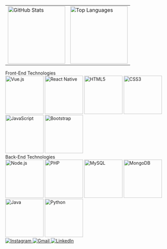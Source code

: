 <!DOCTYPE html>
<html lang="en">
<head>
  <meta charset="UTF-8">
  <meta name="viewport" content="width=device-width, initial-scale=1.0">
  <style>
    .error-message {
      color: red;
      font-weight: bold;
    }
  </style>
</head>
<body>
  
  <table>
    <tr>
      <td>
        <a href="https://github.com/Breno-front">
          <img height="180" src="https://github-readme-stats.vercel.app/api?username=Breno-front&show_icons=true&theme=tokyonight&include_all_commits=true&count_private=true" alt="GitHub Stats" onerror="this.onerror=null;this.src='https://github-readme-stats.vercel.app/api?username=Breno-front&show_icons=true&theme=tokyonight&include_all_commits=true&count_private=true&hide=total_commits';document.getElementById('error-message').style.display='block';">
        </a>
        <div id="error-message" class="error-message" style="display:none;">Something went wrong! Could not fetch total commits. Please try again later.</div>
      </td>
      <td>
        <img height="180" src="https://github-readme-stats.vercel.app/api/top-langs/?username=Breno-front&layout=compact&langs_count=6&theme=tokyonight" alt="Top Languages">
      </td>
    </tr>
  </table>

  <div class="section-title">Front-End Technologies</div>
  <div class="icon-row">
    <img src="https://img.icons8.com/color/2x/vue-js.png" width="120" alt="Vue.js">
    <img src="https://upload.wikimedia.org/wikipedia/commons/thumb/a/a7/React-icon.svg/539px-React-icon.svg.png" width="120" alt="React Native">
    <img src="https://img.icons8.com/color/2x/html-5.png" width="120" alt="HTML5">
    <img src="https://img.icons8.com/color/2x/css3.png" width="120" alt="CSS3">
    <img src="https://static.vecteezy.com/system/resources/previews/027/127/560/non_2x/javascript-logo-javascript-icon-transparent-free-png.png" width="120" alt="JavaScript">
    <img src="https://img.icons8.com/color/2x/bootstrap.png" width="120" alt="Bootstrap">
  </div>

  <div class="section-title">Back-End Technologies</div>
  <div class="icon-row">
    <img src="https://img.icons8.com/color/2x/nodejs.png" width="120" alt="Node.js">
    <img src="https://img.icons8.com/color/2x/php.png" width="120" alt="PHP">
    <img src="https://img.icons8.com/color/2x/mysql.png" width="120" alt="MySQL">
    <img src="https://img.icons8.com/color/2x/mongodb.png" width="120" alt="MongoDB">
    <img src="https://img.icons8.com/color/2x/java-coffee-cup-logo.png" width="120" alt="Java">
    <img src="https://img.icons8.com/color/2x/python.png" width="120" alt="Python">
  </div>

  <div class="social-links"> 
    <a href="https://www.instagram.com/brenoos__/" target="_blank">
      <img src="https://img.shields.io/badge/-Instagram-%23E4405F?style=for-the-badge&logo=instagram&logoColor=white" alt="Instagram">
    </a>
    <a href="mailto:josebrenodev@gmail.com">
      <img src="https://img.shields.io/badge/-Gmail-%23333?style=for-the-badge&logo=gmail&logoColor=white" alt="Gmail">
    </a>
    <a href="https://www.linkedin.com/in/breno-silva-2b8a89198?utm_source=share&utm_campaign=share_via&utm_content=profile&utm_medium=ios_app" target="_blank">
      <img src="https://img.shields.io/badge/-LinkedIn-%230077B5?style=for-the-badge&logo=linkedin&logoColor=white" alt="LinkedIn">
    </a> 
  </div>
</body>
</html>
